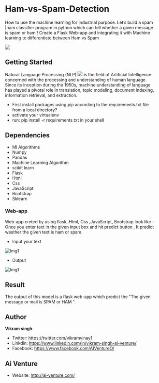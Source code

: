 # Ham-vs-Spam-Detection 
How to use the machine learning for industrial purpose.
Let’s build a spam |ham  classifier program in python which can tell whether a given message is spam or ham !
Create a Flask Web-app and integrating it with Machine learning to differentiate between Ham vs Spam 

![](https://cdn-images-1.medium.com/max/1600/1*hsyCZOYoGrX6BJsj4Lgrhg.png)

<!-- <img src="../master/Images/ham vs spam 1.png" alt="Img1"/> -->

## Getting Started
Natural Language Processing (NLP)
![](https://cdn-images-1.medium.com/max/800/0*cVoraxFg3UORfGxM.png)
is the field of Artificial Intelligence concerned with the processing and understanding of human language. Since its inception during the 1950s, machine understanding of language has played a pivotal role in translation, topic modeling, document indexing, information retrieval, and extraction.
- First install packages using pip according to the requirements.txt file from a local directory?
 - activate your virtualenv
 - run:  pip install -r requirements.txt in your shell
 
## Dependencies 
* Ml Algorithms
* Numpy 
* Pandas
* Machine Learning Algorithm
* scikit learn
* Flask 
* Html
* Css
* JavaScript
* Bootstrap
* Sklearn

### Web-app 
Web-app creted by using flask, Html, Css ,JavaScript, Bootstrap look like - Once you enter text in the given input box and hit predict button , It predict weather the given text is ham or spam.
- Input your text 
<img src="../master/Images/ham vs spam 1.png" alt="Img1"/>

- Output 

<img src="../master/Images/ham vs spam 4.png" alt="Img1"/>


## Result
The output of this model is a flask web-app which predict the  "The given message or mail is  SPAM or HAM ".


## Author
<b>Vikram singh</b>

- Twitter: https://twitter.com/vikramvinay1
- Linkdin: https://www.linkedin.com/in/vikram-singh-ai-venture/
- Facebook: https://www.facebook.com/AIVentureO/
## Ai Venture
- Website: http://ai-venture.com/
